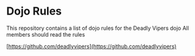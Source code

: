 Dojo Rules
==========

This repository contains a list of dojo rules for the Deadly Vipers dojo
All members should read the rules

[https://github.com/deadlyvipers](https://github.com/deadlyvipers)